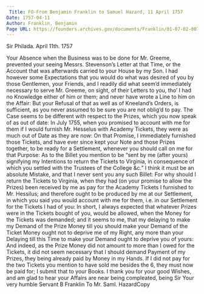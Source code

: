 ```yaml
---
 Title: FO-From Benjamin Franklin to Samuel Hazard, 11 April 1757
Date: 1757-04-11
Author: Franklin, Benjamin
Page URL: https://founders.archives.gov/documents/Franklin/01-07-02-0077
---
```


Sir
Philada. April 11th. 1757

Your Absence when the Business was to be done for Mr. Greeme, prevented your seeing Messrs. Stevenson’s Letter at that Time, or the Account that was afterwards carried to your House by my Son. I had however some Expectations that you would do what was desired of you by those Gentlemen, your Friends, and I readily did what seem’d immediately necessary to serve Mr. Greeme, on sight, of their Letters to you, tho’ I had no Knowledge either of him or them; and never have wrote a Line to him on the Affair: But your Refusal of that as well as of Kneeland’s Orders, is sufficient, as you never assumed to be sure you are not oblig’d to pay.
The Case seems to be different with respect to the Prizes, which you now speak of as out of date: In July 1755, when you promised to account with me for them if I would furnish Mr. Hesselus with Academy Tickets, they were as much out of Date as they are now: On that Promise, I immediately furnished those Tickets, and have ever since kept your Note and those Prizes together, to be ready for a Settlement, whenever you should call on me for that Purpose: As to the Billet you mention to be “sent by me (after yours) signifying my Intentions to return the Tickets to Virginia, in consequence of which you settled with the Trustees of the College &c.” I think it must be an absolute Mistake, and that I never sent you any such Billet: For why should I return the Tickets to Virginia, when they had (on your promise to allow the Prizes) been received by me as pay for the Academy Tickets I furnished to Mr. Hessilus; and therefore ought to be produced by me at our Settlement, in which you said you would account with me for them, i.e. in our Settlement for the Tickets I had of you: In short, I always expected that whatever Prizes were in the Tickets bought of you, would be allowed, when the Money for the Tickets was demanded; and it seems to me, that my delaying to make my Demand of the Prize Money till you should make your Demand of the Ticket Money ought not to deprive me of my Right, any more than your Delaying till this Time to make your Demand ought to deprive you of yours: And indeed, as the Prize Money did not amount to more than I owed for the Tickets, it did not seem necessary that I should demand Payment of my Prizes, they being already paid by Money in my Hands.
If I did not pay for the two Tickets you mention to have sold me besides the 6, they must now be paid for; I submit that to your Books.
I thank you for your good Wishes, and am glad to hear your Affairs are near being compleated, being Sir Your very humble Servant
B Franklin
  To Mr. Saml. HazardCopy


